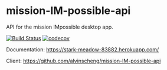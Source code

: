 # mission-IM-possible-api
API for the mission IMpossible desktop app.

[![Build Status](https://travis-ci.org/alvinscheng/mission-IM-possible-api.svg?branch=master)](https://travis-ci.org/alvinscheng/mission-IM-possible-api)
[![codecov](https://codecov.io/gh/alvinscheng/mission-IM-possible-api/branch/master/graph/badge.svg)](https://codecov.io/gh/alvinscheng/mission-IM-possible-api)

Documentation: https://stark-meadow-83882.herokuapp.com/

Client: https://github.com/alvinscheng/mission-IM-possible-api
